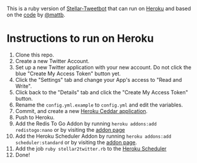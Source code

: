 This is a ruby version of [Stellar-Tweetbot](https://github.com/mikeindustries/Stellar-Tweetbot) that can run on [Heroku](http://www.heroku.com/) and based on the [code](https://github.com/mattb/flotsam/tree/master/stellar2twitter) by [@mattb](https://github.com/mattb/). 

# Instructions to run on Heroku

1. Clone this repo.
2. Create a new Twitter Account. 
3. Set up a new Twitter application with your new account. Do not click the blue "Create My Access Token" button yet.
4. Click the "Settings" tab and change your App's access to "Read and Write".
5. Click back to the "Details" tab and click the "Create My Access Token" button.
6. Rename the `config.yml.example` to `config.yml` and edit the variables. 
7. Commit, and create a new [Heroku Ceddar application](https://devcenter.heroku.com/articles/ruby#deploy_to_herokucedar). 
8. Push to Heroku. 
9. Add the Redis To Go Addon by running `heroku addons:add redistogo:nano` or by visiting the [addon page](https://addons.heroku.com/redistogo)
10. Add the Heroku Scheduler Addon by running `heroku addons:add scheduler:standard` or by visiting the [addon page](https://addons.heroku.com/scheduler).
11. Add the job `ruby stellar2twitter.rb` to the [Heroku Scheduler](https://heroku-scheduler.herokuapp.com/dashboard)
12. Done!
